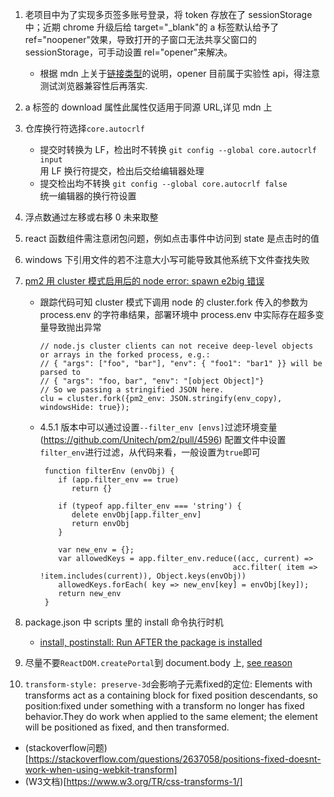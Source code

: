 1. 老项目中为了实现多页签多账号登录，将 token 存放在了 sessionStorage 中；近期 chrome 升级后给 target="\_blank"的 a 标签默认给予了 ref="noopener"效果，导致打开的子窗口无法共享父窗口的 sessionStorage，可手动设置 rel="opener"来解决。
   - 根据 mdn 上关于[链接类型](https://developer.mozilla.org/zh-CN/docs/Web/HTML/Link_types)的说明，opener 目前属于实验性 api，得注意测试浏览器兼容性后再落实.
2. a 标签的 download 属性此属性仅适用于同源 URL,详见 mdn 上[<a>](https://developer.mozilla.org/zh-CN/docs/Web/HTML/Element/a)
3. 仓库换行符选择`core.autocrlf`
   - 提交时转换为 LF，检出时不转换 `git config --global core.autocrlf input`  
     用 LF 换行符提交，检出后交给编辑器处理
   - 提交检出均不转换 `git config --global core.autocrlf false`  
     统一编辑器的换行符设置
4. 浮点数通过左移或右移 0 未来取整
5. react 函数组件需注意闭包问题，例如点击事件中访问到 state 是点击时的值
6. windows 下引用文件的若不注意大小写可能导致其他系统下文件查找失败
7. [pm2 用 cluster 模式启用后的 node error: spawn e2big 错误](https://zhuanlan.zhihu.com/p/74056339)

   - 跟踪代码可知 cluster 模式下调用 node 的 cluster.fork 传入的参数为 process.env 的字符串结果，部署环境中 process.env 中实际存在超多变量导致抛出异常
     ```
     // node.js cluster clients can not receive deep-level objects or arrays in the forked process, e.g.:
     // { "args": ["foo", "bar"], "env": { "foo1": "bar1" }} will be parsed to
     // { "args": "foo, bar", "env": "[object Object]"}
     // So we passing a stringified JSON here.
     clu = cluster.fork({pm2_env: JSON.stringify(env_copy), windowsHide: true});
     ```
   - 4.5.1 版本中可以通过设置`--filter_env [envs]`过滤环境变量(https://github.com/Unitech/pm2/pull/4596)
     配置文件中设置`filter_env`进行过滤，从代码来看，一般设置为`true`即可

     ```
      function filterEnv (envObj) {
         if (app.filter_env == true)
            return {}

         if (typeof app.filter_env === 'string') {
            delete envObj[app.filter_env]
            return envObj
         }

         var new_env = {};
         var allowedKeys = app.filter_env.reduce((acc, current) =>
                                                acc.filter( item => !item.includes(current)), Object.keys(envObj))
         allowedKeys.forEach( key => new_env[key] = envObj[key]);
         return new_env
      }
     ```

8. package.json 中 scripts 里的 install 命令执行时机
   - [install, postinstall: Run AFTER the package is installed](https://www.npmjs.cn/misc/scripts/)
9. 尽量不要`ReactDOM.createPortal`到 document.body 上, [see reason](https://stackoverflow.com/questions/49504546/is-it-safe-to-use-reactdom-createportal-with-document-body)
10. `transform-style: preserve-3d`会影响子元素fixed的定位: Elements with transforms act as a containing block for fixed position descendants, so position:fixed under something with a transform no longer has fixed behavior.They do work when applied to the same element; the element will be positioned as fixed, and then transformed.
   - (stackoverflow问题)[https://stackoverflow.com/questions/2637058/positions-fixed-doesnt-work-when-using-webkit-transform]
   - (W3文档)[https://www.w3.org/TR/css-transforms-1/]
